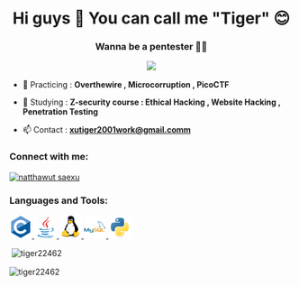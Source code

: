<h1 align="center">Hi guys 👋 You can call me "Tiger" 😊</h1>
<h3 align="center">Wanna be a pentester 🐱‍💻</h3>

<p align="middle"> <img src="https://media1.giphy.com/media/qgQUggAC3Pfv687qPC/giphy.gif?cid=790b7611610e81d8c9d0c7917826fefbc934c8d28db8ca36&rid=giphy.gif&ct=g" /> </p>

- 🔭 Practicing : **Overthewire , Microcorruption , PicoCTF**            

- 🌱 Studying : **Z-security course : Ethical Hacking , Website Hacking , Penetration Testing** 

- 📫 Contact : **xutiger2001work@gmail.comm**  

<h3 align="left">Connect with me:</h3>
<p align="left">
<a href="https://linkedin.com/in/natthawut saexu" target="blank"><img align="center" src="https://raw.githubusercontent.com/rahuldkjain/github-profile-readme-generator/master/src/images/icons/Social/linked-in-alt.svg" alt="natthawut saexu" height="30" width="40" /></a>
</p>

<h3 align="left">Languages and Tools:</h3>
<p align="left"> <a href="https://www.cprogramming.com/" target="_blank" rel="noreferrer"> <img src="https://raw.githubusercontent.com/devicons/devicon/master/icons/c/c-original.svg" alt="c" width="40" height="40"/> </a> <a href="https://www.java.com" target="_blank" rel="noreferrer"> <img src="https://raw.githubusercontent.com/devicons/devicon/master/icons/java/java-original.svg" alt="java" width="40" height="40"/> </a> <a href="https://www.linux.org/" target="_blank" rel="noreferrer"> <img src="https://raw.githubusercontent.com/devicons/devicon/master/icons/linux/linux-original.svg" alt="linux" width="40" height="40"/> </a> <a href="https://www.mysql.com/" target="_blank" rel="noreferrer"> <img src="https://raw.githubusercontent.com/devicons/devicon/master/icons/mysql/mysql-original-wordmark.svg" alt="mysql" width="40" height="40"/> </a> <a href="https://www.python.org" target="_blank" rel="noreferrer"> <img src="https://raw.githubusercontent.com/devicons/devicon/master/icons/python/python-original.svg" alt="python" width="40" height="40"/> </a> </p>

<p>&nbsp;<img align="center" src="https://github-readme-stats.vercel.app/api?username=tiger22462&show_icons=true&locale=en" alt="tiger22462" /></p>

<p><img align="center" src="https://github-readme-streak-stats.herokuapp.com/?user=tiger22462&" alt="tiger22462" /></p>

